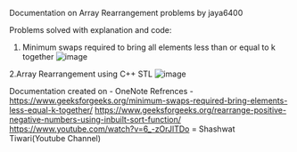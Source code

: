 Documentation on Array Rearrangement problems by jaya6400

Problems solved with explanation and code:

1. Minimum swaps required to bring all elements less than or equal to k together
![image](https://user-images.githubusercontent.com/66017717/134808661-4d74abea-ea26-4b80-bf0a-a890920ffb78.png)

2.Array Rearrangement using C++ STL
![image](https://user-images.githubusercontent.com/66017717/134808678-7b86dba9-912c-4443-a434-a3291038c010.png)

Documentation created on - OneNote
Refrences - 
https://www.geeksforgeeks.org/minimum-swaps-required-bring-elements-less-equal-k-together/
https://www.geeksforgeeks.org/rearrange-positive-negative-numbers-using-inbuilt-sort-function/
https://www.youtube.com/watch?v=6_-zOrJlTDo = Shashwat Tiwari(Youtube Channel)

